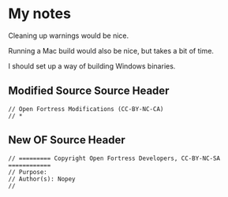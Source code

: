 # My notes
Cleaning up warnings would be nice.

Running a Mac build would also be nice, but takes a bit of time.

I should set up a way of building Windows binaries.

## Modified Source Source Header
```
// Open Fortress Modifications (CC-BY-NC-CA)
// * 
```

## New OF Source Header

```
// ========= Copyright Open Fortress Developers, CC-BY-NC-SA ============
// Purpose: 
// Author(s): Nopey
//
```
